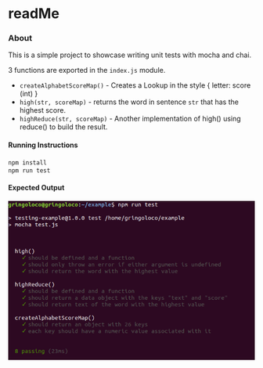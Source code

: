 readMe
==========

### About

This is a simple project to showcase writing unit tests with mocha and chai.

3 functions are exported in the `index.js` module.

- `createAlphabetScoreMap()` - Creates a Lookup in the style { letter: score (int) }
- `high(str, scoreMap)` - returns the word in sentence `str` that has the highest score.  
- `highReduce(str, scoreMap)` - Another implementation of high() using reduce() to build the result.


#### Running Instructions

```
npm install
npm run test
```

#### Expected Output

![Testing Output](https://github.com/travispence/testing-example/blob/master/output.png?raw=true)
